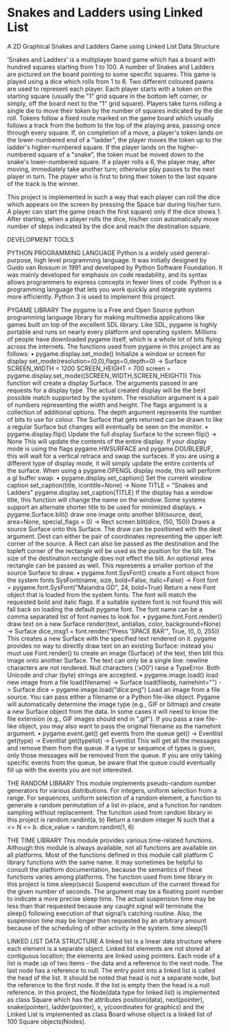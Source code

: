 # Snakes and Ladders using Linked List
A 2D Graphical Snakes and Ladders Game using Linked List Data Structure
  
  ‘Snakes and Ladders’ is a multiplayer board game which has a board with hundred squares starting from 1 to 100. A number of Snakes and Ladders are pictured on the board pointing to some specific squares. This game is played using a dice which rolls from 1 to 6. Two different coloured pawns are used to represent each player. Each player starts with a token on the starting square (usually the "1" grid square in the bottom left corner, or simply, off the board next to the "1" grid square). Players take turns rolling a single die to move their token by the number of squares indicated by the die roll. Tokens follow a fixed route marked on the game board which usually follows a track from the bottom to the top of the playing area, passing once through every square. If, on completion of a move, a player's token lands on the lower-numbered end of a "ladder", the player moves the token up to the ladder's higher-numbered square. If the player lands on the higher-numbered square of a "snake", the token must be moved down to the snake's lower-numbered square. If a player rolls a 6, the player may, after moving, immediately take another turn; otherwise play passes to the next player in turn. The player who is first to bring their token to the last square of the track is the winner.
  
  This project is implemented in such a way that each player can roll the dice which appears on the screen by pressing the Space bar during his/her turn. A player can start the game (reach the first square) only if the dice shows 1. After starting, when a player rolls the dice, his/her coin automatically move number of steps indicated by the dice and reach the destination square. 

DEVELOPMENT TOOLS

PYTHON PROGRAMMING LANGUAGE
	Python is a widely used general-purpose, high level programming language. It was initially designed by Guido van Rossum in 1991 and developed by Python Software Foundation. It was mainly developed for emphasis on code readability, and its syntax allows programmers to express concepts in fewer lines of code. Python is a programming language that lets you work quickly and integrate systems more efficiently. Python 3 is used to implement this project.

PYGAME LIBRARY
	The pygame is a Free and Open Source python programming language library for making multimedia applications like games built on top of the excellent SDL library. Like SDL, pygame is highly portable and runs on nearly every platform and operating system. Millions of people have downloaded pygame itself, which is a whole lot of bits flying across the internets.
	The functions used from pygame in this project are as follows:
•	pygame.display.set_mode()
  Initialize a window or screen for display
  set_mode(resolution=(0,0),flags=0,depth=0) -> Surface
  SCREEN_WIDTH = 1200
  SCREEN_HEIGHT = 700
  screen = pygame.display.set_mode((SCREEN_WIDTH,SCREEN_HEIGHT))
  This function will create a display Surface. The arguments passed in are requests for a display type. The actual created display will be the best possible match supported by the system. The resolution argument is a pair of numbers representing the width and height. The flags argument is a collection of additional options. The depth argument represents the number of bits to use for colour. The Surface that gets returned can be drawn to like a regular Surface but changes will eventually be seen on the monitor.
•	pygame.display.flip()
  Update the full display Surface to the screen
  flip() -> None
  This will update the contents of the entire display. If your display mode is using the flags  pygame.HWSURFACE and pygame.DOUBLEBUF, this will wait for a vertical retrace and swap the surfaces. If you are using a different type of display mode, it will simply update the entire contents of the surface. When using a pygame.OPENGL display mode, this will perform a gl buffer swap.
•	pygame.display.set_caption()
  Set the current window caption
  set_caption(title, icontitle=None) -> None
  TITLE = "Snakes and Ladders"
  pygame.display.set_caption(TITLE)
  If the display has a window title, this function will change the name on the window. Some systems support an alternate shorter title to be used for minimized displays.
•	pygame.Surface.blit()
  draw one image onto another
  blit(source, dest, area=None, special_flags = 0) -> Rect
  screen.blit(dice, (50, 150))
  Draws a source Surface onto this Surface. The draw can be positioned with the dest argument. Dest can either be pair of coordinates representing the upper left corner of the source. A Rect can also be passed as the destination and the topleft corner of the rectangle will be used as the position for the blit. The size of the destination rectangle does not effect the blit. An optional area rectangle can be passed as well. This represents a smaller portion of the source Surface to draw.
•	pygame.font.SysFont()
  create a Font object from the system fonts
  SysFont(name, size, bold=False, italic=False) -> Font
  font = pygame.font.SysFont("Maiandra GD", 24, bold=True)
  Return a new Font object that is loaded from the system fonts. The font will match the requested bold and italic flags. If a suitable system font is not found this will fall back on loading the default pygame font. The font name can be a comma separated list of font names to look for.
•	pygame.font.Font.render()
  draw text on a new Surface
  render(text, antialias, color, background=None) -> Surface
  dice_msg1 = font.render("Press 'SPACE BAR'", True, (0, 0, 255))
  This creates a new Surface with the specified text rendered on it. pygame provides no way to directly draw text on an existing Surface: instead you must use Font.render() to create an image (Surface) of the text, then blit this image onto another Surface. The text can only be a single line: newline characters are not rendered. Null characters ('x00') raise a TypeError. Both Unicode and char (byte) strings are accepted.
•	pygame.image.load()
  load new image from a file
  load(filename) -> Surface
  load(fileobj, namehint="") -> Surface
  dice = pygame.image.load("dice.png")
  Load an image from a file source. You can pass either a filename or a Python file-like object. Pygame will automatically determine the image type (e.g., GIF or bitmap) and create a new Surface object from the data. In some cases it will need to know the file extension (e.g., GIF images should end in ".gif"). If you pass a raw file-like object, you may also want to pass the original filename as the namehint argument.
•	pygame.event.get()
  get events from the queue
  get() -> Eventlist
  get(type) -> Eventlist
  get(typelist) -> Eventlist
  This will get all the messages and remove them from the queue. If a type or sequence of types is given, only those messages will be removed from the queue. If you are only taking specific events from the queue, be aware that the queue could eventually fill up with the events you are not interested.

THE RANDOM LIBRARY
	This module implements pseudo-random number generators for various distributions. For integers, uniform selection from a range. For sequences, uniform selection of a random element, a function to generate a random permutation of a list in-place, and a function for random sampling without replacement.
	The function used from random library in this project is
random.randint(a, b)
Return a random integer N such that a <= N <= b.
dice_value = random.randint(1, 6)

THE TIME LIBRARY
	This module provides various time-related functions. Although this module is always available, not all functions are available on all platforms. Most of the functions defined in this module call platform C library functions with the same name. It may sometimes be helpful to consult the platform documentation, because the semantics of these functions varies among platforms.
	The function used from time library in this project is
time.sleep(secs)
Suspend execution of the current thread for the given number of seconds. The argument may be a floating point number to indicate a more precise sleep time. The actual suspension time may be less than that requested because any caught signal will terminate the sleep() following execution of that signal’s catching routine. Also, the suspension time may be longer than requested by an arbitrary amount because of the scheduling of other activity in the system.
time.sleep(1)

LINKED LIST DATA STRUCTURE
	A linked list is a linear data structure where each element is a separate object. Linked list elements are not stored at contiguous location; the elements are linked using pointers. Each node of a list is made up of two items - the data and a reference to the next node. The last node has a reference to null. The entry point into a linked list is called the head of the list. It should be noted that head is not a separate node, but the reference to the first node. If the list is empty then the head is a null reference. 
	In this project, the Node(data type for linked list) is implemented as class Square which has the attributes position(data), next(pointer), snake(pointer), ladder(pointer), x, y(coordinates for graphics) and the Linked List is implemented as class Board whose object is a linked list of 100 Square objects(Nodes).
